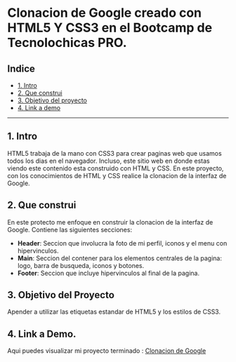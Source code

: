 # Clonacion de Google creado con HTML5 Y CSS3 en el Bootcamp de Tecnolochicas PRO. 
## **Indice** 
* [1. Intro](#)
* [2. Que construi](#)
* [3. Objetivo del proyecto](#)
* [4. Link a demo](#)
****
## 1. Intro 
HTML5 trabaja de la mano con CSS3 para crear paginas web que usamos todos los dias en el navegador. Incluso, este sitio web en donde estas viendo este contenido esta construido con HTML y CSS. En este proyecto, con los conocimientos de HTML y CSS realice la clonacion de la interfaz de Google. 

## 2. Que construi 
En este protecto me enfoque en construir la clonacion de la interfaz de Google. Contiene las siguientes secciones:
* **Header**: Seccion que involucra la foto de mi perfil, iconos y el menu con hipervinculos. 
* **Main**: Seccion del contener para los elementos centrales de la pagina: logo, barra de busqueda, iconos y botones. 
* **Footer**: Seccion que incluye hipervinculos al final de la pagina. 

## 3. Objetivo del Proyecto
Apender a utilizar las etiquetas estandar de HTML5 y los estilos de CSS3. 

## 4. Link a Demo. 
Aqui puedes visualizar mi proyecto terminado : [Clonacion de Google](https://clonaciongooglebydea.netlify.app/)
